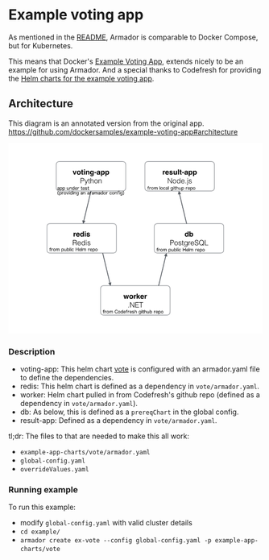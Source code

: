 # Example voting app

As mentioned in the [README](../README.md), Armador is comparable to Docker Compose, but for Kubernetes.

This means that Docker's [Example Voting App](https://github.com/dockersamples/example-voting-app), extends nicely to be an example for using Armador. And a special thanks to Codefresh for providing the [Helm charts for the example voting app](https://github.com/codefresh-io/example-voting-app).

## Architecture

This diagram is an annotated version from the original app. https://github.com/dockersamples/example-voting-app#architecture

![Architecture diagram](architecture.png)

### Description

* voting-app: This helm chart [vote](example-app-charts/vote) is configured with an armador.yaml file to define the dependencies.
* redis: This helm chart is defined as a dependency in `vote/armador.yaml`.
* worker: Helm chart pulled in from Codefresh's github repo (defined as a dependency in `vote/armador.yaml`).
* db: As below, this is defined as a `prereqChart` in the global config.
* result-app: Defined as a dependency in `vote/armador.yaml`.

tl;dr: The files to that are needed to make this all work:

* `example-app-charts/vote/armador.yaml`
* `global-config.yaml`
* `overrideValues.yaml`

### Running example

To run this example:

* modify `global-config.yaml` with valid cluster details
* `cd example/`
* `armador create ex-vote --config global-config.yaml -p example-app-charts/vote`
